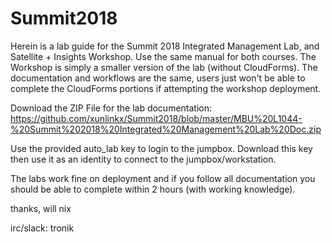 # Summit2018
Herein is a lab guide for the Summit 2018 Integrated Management Lab, and Satellite + Insights Workshop. Use the same manual for both courses. The Workshop is simply a smaller version of the lab (without CloudForms). The documentation and workflows are the same, users just won't be able to complete the CloudForms portions if attempting the workshop deployment.

Download the ZIP File for the lab documentation: https://github.com/xunlinkx/Summit2018/blob/master/MBU%20L1044-%20Summit%202018%20Integrated%20Management%20Lab%20Doc.zip

Use the provided auto_lab key to login to the jumpbox. Download this key then use it as an identity to connect to the jumpbox/workstation.

The labs work fine on deployment and if you follow all documentation you should be able to complete within 2 hours (with working knowledge).

thanks,
will nix

irc/slack: tronik
